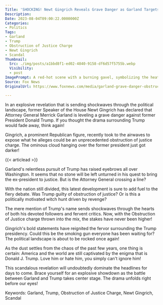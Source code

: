 ```yaml
---
Title: 'SHOCKING! Newt Gingrich Reveals Grave Danger as Garland Targets Trump: Obstruction of Justice Charge, Scandal Unveiled!'
Description: 
Date: 2023-08-04T09:00:22.0000000Z
Categories:
- Politics
Tags:
- Garland
- Trump
- Obstruction of Justice Charge
- Newt Gingrich
- Scandal
Thumbnail:
  Src: ./img/posts/a1bbd8f1-ed02-4840-9158-df6d57f5755b.webp
  Visibility:
  - post
ImagePrompt: A red-hot scene with a burning gavel, symbolizing the heated clash between Garland and Trump.
Source: Fox News
OriginalUrl: https://www.foxnews.com/media/garland-grave-danger-obstruction-justice-charge-targeting-trump-newt-gingrich-says

---
```

In an explosive revelation that is sending shockwaves through the political landscape, former Speaker of the House Newt Gingrich has declared that Attorney General Merrick Garland is leveling a grave danger against former President Donald Trump. If you thought the drama surrounding Trump would fade away, think again!

Gingrich, a prominent Republican figure, recently took to the airwaves to expose what he alleges could be an unprecedented obstruction of justice charge. The ominous cloud hanging over the former president just got darker!

{{< articlead >}}

Garland's relentless pursuit of Trump has raised eyebrows all over Washington. It seems that no stone will be left unturned in his quest to bring the ex-president to justice. But is the Attorney General crossing a line?

With the nation still divided, this latest development is sure to add fuel to the fiery debate. Was Trump guilty of obstruction of justice? Or is this a politically motivated witch hunt driven by revenge?

The mere mention of Trump's name sends shockwaves through the hearts of both his devoted followers and fervent critics. Now, with the Obstruction of Justice charge thrown into the mix, the stakes have never been higher!

Gingrich's bold statements have reignited the fervor surrounding the Trump presidency. Could this be the smoking gun everyone has been waiting for? The political landscape is about to be rocked once again!

As the dust settles from the chaos of the past few years, one thing is certain: America and the world are still captivated by the enigma that is Donald J. Trump. Love him or hate him, you simply can't ignore him!

This scandalous revelation will undoubtedly dominate the headlines for days to come. Brace yourself for an explosive showdown as the battle between Garland and Trump takes center stage. The drama unfolds right before our eyes!

Keywords: Garland, Trump, Obstruction of Justice Charge, Newt Gingrich, Scandal
